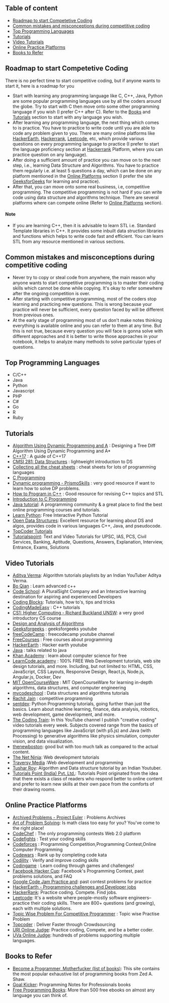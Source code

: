 ## Table of content
- [Roadmap to start Competetive Coding](#roadmap-to-start-competetive-coding)
- [Common mistakes and misconceptions during competitive coding](#common-mistakes-and-misconceptions-during-competitive-coding)
- [Top Programming Languages](#top-programming-languages)
- [Tutorials](#tutorials)
- [Video Tutorials](#video-tutorials)
- [Online Practice Platforms](#online-practice-platforms)
- [Books to Refer](#books-to-refer)

## Roadmap to start Competetive Coding
There is no perfect time to start competitive coding, but if anyone wants to start it, here is a roadmap for you
- Start with learning any programming language like C, C++, Java, Python are some popular programming languages use by all the coders around the globe. Try to start with C then move onto some other programming language if you wish (I prefer C++ after C). Refer to the [Books](#books-to-refer) and [Tutorials](#tutorials) section to start with any language you wish.
- After learning any programming language, the next thing which comes to is practice. You have to practice to write code until you are able to code any problem given to you. There are many online platforms like [HackerEarth](https://www.hackerearth.com/), [Hackerrank](https://www.hackerrank.com/), [Leetcode](https://leetcode.com/), etc, which provide various questions on every programming language to practice (I prefer to start the language proficiency section at [Hackerrank](https://www.hackerrank.com/) Platform, where you can practice question on any language).
- After doing a sufficient amount of practice you can move on to the next step, i.e., learning Data Structure and Algorithms. You have to practice them regularly i.e. at least 5 questions a day, which can be done on any platform mentioned in the [Online Platforms](#online-practice-platforms) section (I prefer the site [GeeksforGeeks](https://www.geeksforgeeks.org/) for learning and practice).
- After that, you can move onto some real business, i.e, competitive programming. The competitive programming is not hard if you can write code using data structure and algorithms technique. There are several platforms where can compete online (Refer to [Online Platforms](#online-practice-platforms) section).

#### Note
- If you are learning C++, then it is advisable to learn STL i.e. Standard Template libraries in C++. It provides some inbuilt data struction libraries and functions which helps to write code fast and efficient. You can learn STL from any resource mentioned in various sections.

## Common mistakes and misconceptions during competitive coding
- Never try to copy or steal code from anywhere, the main reason why anyone wants to start competitive programming is to master their coding skills which cannot be done while copying. It's okay to refer somewhere after the ongoing competition is over.
- After starting with competitive programming, most of the coders stop learning and practicing new questions. This is wrong because your practice will never be sufficient, every question faced by will be different from previous ones.
- At the early stage of programming most of us don't make notes thinking everything is available online and you can refer to them at any time. But this is not true, because every question you will face is gonna solve with different approaches and it is better to write those approaches in your notebook, it helps to analyze many methods to solve particular types of questions.

## Top Programming Languages
- C/C++
- Java
- Python
- Javascript
- PHP
- C#
- Go
- R
- Ruby

## Tutorials
- [Algorithm Using Dynamic Programming and A](http://thume.ca/2017/06/17/tree-diffing/) : Designing a Tree Diff Algorithm Using Dynamic Programming and A*
- [C++17](https://www.viva64.com/en/b/0533/) : A guide of C++17
- [CMSI 281: Data Structures](http://cs.lmu.edu/~ray/classes/dsa/) : lightweight introduction to DS
- [Collecting all the cheat sheets](http://overapi.com) : cheat sheets for lots of programming languages
- [C Programming](http://users.cs.cf.ac.uk/Dave.Marshall/C/CE.html)
- [Dynamic programming - PrismoSkills](http://prismoskills.appspot.com/lessons/Dynamic_Programming/Chapter_01_-_Introduction.jsp) : very good resource if want to learn how to solve DP problems.
- [How to Program in C++](http://cs.fit.edu/~mmahoney/cse2050/how2cpp.html) : Good resource for revising C++ topics and STL
- [Introduction to C Programming](http://www.le.ac.uk/users/rjm1/cotter/index.htm)
- [Java tutorial](https://hackr.io/tutorials/learn-java): A programming community & a great place to find the best online programming courses and tutorials.
- [Learn Python](https://www.learnpython.org): Free Interactive Python Tutorial
- [Open Data Structures](http://opendatastructures.org): Excellent resource for learning about DS and algos, provides code in various languages C++, Java, and pseudocode.
- [TopCoder Tutorials](https://www.topcoder.com/community/data-science/data-science-tutorials/)
- [Tutorialspoint](https://www.tutorialspoint.com): Text and Video Tutorials for UPSC, IAS, PCS, Civil Services, Banking, Aptitude, Questions, Answers, Explanation, Interview, Entrance, Exams, Solutions

## Video Tutorials
- [Aditya Verma](https://www.youtube.com/channel/UC5WO7o71wvxMxEtLRkPhiQQ): Algorithm tutorials playlists by an Indian YouTuber Aditya Verma.
- [Bo Qian](https://www.youtube.com/channel/UCEOGtxYTB6vo6MQ-WQ9W_nQ) : Learn advanced c++
- [Code School](https://www.codeschool.com): A PluralSight Company and an Interactive learning destination for aspiring and experienced Developers
- [Coding Blocks](https://www.youtube.com/user/codingblocks): Tutorials, how to's, tips and tricks
- [CodingMadeEasy](https://www.youtube.com/user/CodingMadeEasy/videos) : C++ tutorials
- [CS1: Higher Computing - Richard Buckland UNSW](https://www.youtube.com/playlist?list=PL6B940F08B9773B9F): a very good introductory CS course
- [Design and Analysis of Algorithms](http://openclassroom.stanford.edu/MainFolder/CoursePage.php?course=IntroToAlgorithms)
- [Geeksforgeeks](https://www.youtube.com/channel/UC0RhatS1pyxInC00YKjjBqQ/videos) : geeksforgeeks youtube
- [freeCodeCamp](https://www.youtube.com/channel/UC8butISFwT-Wl7EV0hUK0BQ) : freecodecamp youtube channel
- [FreeCourses](https://freecourses.github.io) : Free courses about programming
- [HackerEarth](https://www.youtube.com/channel/UCYU6nvKyRYnE5kiG9JXkXpA) : Hacker earth youtube
- [Java](https://www.youtube.com/user/java/videos) : talks related to java
- [Khan Academy](https://www.khanacademy.org/computing/computer-science) : learn about computer science for free
- [LearnCode.academy](https://www.youtube.com/channel/UCVTlvUkGslCV_h-nSAId8Sw) : 100% FREE Web Development tutorials, web site design tutorials, and more. Including, but not limited to: HTML, CSS, JavaScript, CSS Layouts, Responsive Design, React.js, Node.js, Angular.js, Docker, Dev
- [MIT OpenCourseWare](https://www.youtube.com/user/MIT/) : MIT OpenCourseWare for learning in-depth algorithms, data structures, and computer engineering
- [mycodeschool](https://www.youtube.com/user/mycodeschool/videos) : Data structures and algorithms tutorials
- [Rachit Jain](https://www.youtube.com/channel/UC9fDC_eBh9e_bogw87DbGKQ/featured) : competitive programming
- [sentdex](https://www.youtube.com/channel/UCfzlCWGWYyIQ0aLC5w48gBQ): Python Programming tutorials, going further than just the basics. Learn about machine learning, finance, data analysis, robotics, web development, game development, and more.
- [The Coding Train](https://www.youtube.com/channel/UCvjgXvBlbQiydffZU7m1_aw): In this YouTube channel I publish "creative coding" video tutorials every week. Subjects covered range from the basics of programming languages like JavaScript (with p5.js) and Java (with Processing) to generative algorithms like physics simulation, computer vision, and data visualization.
- [thenewboston](https://www.youtube.com/user/thenewboston/videos): good but with too much talk as compared to the actual content.
- [The Net Ninja](https://www.youtube.com/channel/UCW5YeuERMmlnqo4oq8vwUpg): Web development tutorials
- [Traversy Media](https://www.youtube.com/user/TechGuyWeb/videos) :Web development and programming
- [Tushar Roy](https://www.youtube.com/user/tusharroy2525/videos): Algorithm and Data structure tutorial by an Indian Youtuber.
- [Tutorials Point (India) Pvt. Ltd.](https://www.youtube.com/channel/UCVLbzhxVTiTLiVKeGV7WEBg): Tutorials Point originated from the idea that there exists a class of readers who respond better to online content and prefer to learn new skills at their own pace from the comforts of their drawing rooms.

## Online Practice Platforms
- [Archived Problems - Project Euler](https://projecteuler.net/archives) : Problems Archives
- [Art of Problem Solving](https://artofproblemsolving.com): Is math class too easy for you? You've come to the right place!
- [CodeChef](https://www.codechef.com) : The only programming contests Web 2.0 platform
- [Codefights](https://codefights.com) : Test your coding skills
- [Codeforces](http://codeforces.com) : Programming Competition,Programming Contest,Online Computer Programming
- [Codewars](https://www.codewars.com) : Rank up by completing code kata
- [Codility](https://codility.com) : Verify and improve coding skills
- [Codingame](https://www.codingame.com/start) : Learn coding through games and challenges!
- [Facebook Hacker Cup](https://www.facebook.com/hackercup/): Facebook's Programming Contest, past problems solutions, and FAQ
- [Google Code Jam Practice and](https://code.google.com/codejam/past-contests): past contest problems for practice
- [HackerEarth - Programming challenges and Developer jobs](https://www.hackerearth.com)
- [HackerRank](https://www.hackerrank.com): Practice coding. Compete. Find jobs.
- [Leetcode](https://www.leetcode.com):  It's a website where people–mostly software engineers–practice their coding skills. There are 800+ questions (and growing), each with multiple solutions.
- [Topic Wise Problem For Competitive Programmer](https://a2oj.com/categories) : Topic wise Practise Problem
- [Topcoder](https://www.topcoder.com) : Deliver Faster through Crowdsourcing
- [URI Online Judge](https://www.urionlinejudge.com.br/judge/en/register): Practice coding, Compete, and be a better coder.
- [UVa Online Judge](https://uva.onlinejudge.org): hundreds of problems supporting multiple languages.

## Books to Refer
- [Become a Programmer, Motherfucker (list of books)](http://programming-motherfucker.com/become.html): This site contains the most popular exhaustive list of programming books from Zed A. Shaw.
- [Goal Kicker](https://goalkicker.com): Programming Notes for Professionals books
- [Free Programming Books](https://github.com/EbookFoundation/free-programming-books/blob/master/free-programming-books.md): More than 500 free ebooks on almost any language you can think of.

